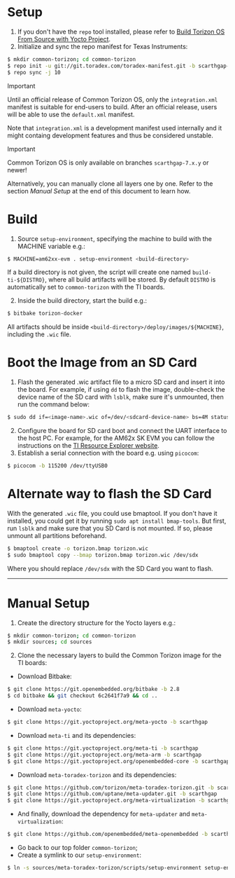 Setup
======
1. If you don't have the `repo` tool installed, please refer to [Build Torizon OS From Source with Yocto Project](https://developer.toradex.com/torizon/in-depth/build-torizoncore-from-source-with-yocto-projectopenembedded/#download-metadata).
2. Initialize and sync the repo manifest for Texas Instruments:
```bash
$ mkdir common-torizon; cd common-torizon
$ repo init -u git://git.toradex.com/toradex-manifest.git -b scarthgap-7.x.y -m common-torizon/ti/integration.xml
$ repo sync -j 10
```

> [!IMPORTANT]
> Until an official release of Common Torizon OS, only the `integration.xml` manifest is suitable for end-users to build. After an official release, users will be able to use the `default.xml` manifest.

Note that `integration.xml` is a development manifest used internally and it might containg development features and thus be considered unstable.

> [!IMPORTANT]  
> Common Torizon OS is only available on branches `scarthgap-7.x.y` or newer!

Alternatively, you can manually clone all layers one by one. Refer to the section _Manual Setup_ at the end of this document to learn how.

Build
======
1. Source `setup-environment`, specifying the machine to build with the MACHINE variable e.g.:
```bash
$ MACHINE=am62xx-evm . setup-environment <build-directory>
```
If a build directory is not given, the script will create one named `build-ti-${DISTRO}`, where all build artifacts will be stored. By default `DISTRO` is automatically set to `common-torizon` with the TI boards.

2. Inside the build directory, start the build e.g.:
```bash
$ bitbake torizon-docker
```
All artifacts should be inside `<build-directory>/deploy/images/${MACHINE}`, including the `.wic` file.

Boot the Image from an SD Card
======
1. Flash the generated .wic artifact file to a micro SD card and insert it into the board. For example, if using `dd` to flash the image, double-check the device name of the SD card with `lsblk`, make sure it's unmounted, then run the command below:
```bash
$ sudo dd if=<image-name>.wic of=/dev/<sdcard-device-name> bs=4M status=progress
```
2. Configure the board for SD card boot and connect the UART interface to the host PC. For example, for the AM62x SK EVM you can follow the instructions on the [TI Resource Explorer website](https://dev.ti.com/tirex/explore/node?node=A__AZatcAgHClq18snt16Hmfg__PROCESSORS-DEVTOOLS__FUz-xrs__LATEST).
3. Establish a serial connection with the board e.g. using `picocom`:
```bash
$ picocom -b 115200 /dev/ttyUSB0
```

Alternate way to flash the SD Card
======
With the generated `.wic` file, you could use bmaptool. If you don't have it installed, you could get it by running `sudo apt install bmap-tools`.
But first, run `lsblk` and make sure that you SD Card is not mounted. If so, please unmount all partitions beforehand.
```bash
$ bmaptool create -o torizon.bmap torizon.wic
$ sudo bmaptool copy --bmap torizon.bmap torizon.wic /dev/sdx

```
Where you should replace `/dev/sdx` with the SD Card you want to flash.

---

Manual Setup
======
1. Create the directory structure for the Yocto layers e.g.:
```bash
$ mkdir common-torizon; cd common-torizon
$ mkdir sources; cd sources
```
2. Clone the necessary layers to build the Common Torizon image for the TI boards:
  * Download Bitbake:
```bash
$ git clone https://git.openembedded.org/bitbake -b 2.8
$ cd bitbake && git checkout 6c2641f7a9 && cd ..
```
  * Download `meta-yocto`:
```bash
$ git clone https://git.yoctoproject.org/meta-yocto -b scarthgap
```
  * Download `meta-ti` and its dependencies:
```bash
$ git clone https://git.yoctoproject.org/meta-ti -b scarthgap
$ git clone https://git.yoctoproject.org/meta-arm -b scarthgap
$ git clone https://git.yoctoproject.org/openembedded-core -b scarthgap oe-core
```
  * Download `meta-toradex-torizon` and its dependencies:
```bash
$ git clone https://github.com/torizon/meta-toradex-torizon.git -b scarthgap-7.x.y
$ git clone https://github.com/uptane/meta-updater.git -b scarthgap
$ git clone https://git.yoctoproject.org/meta-virtualization -b scarthgap
```
  * And finally, download the dependency for `meta-updater` and `meta-virtualization`:
```bash
$ git clone https://github.com/openembedded/meta-openembedded -b scarthgap
```
  * Go back to our top folder `common-torizon`;
  * Create a symlink to our `setup-environment`:
```bash
$ ln -s sources/meta-toradex-torizon/scripts/setup-environment setup-environment
```
